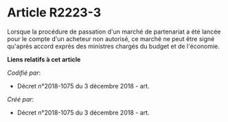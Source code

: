# Article R2223-3

Lorsque la procédure de passation d'un marché de partenariat a été lancée pour le compte d'un acheteur non autorisé, ce
marché ne peut être signé qu'après accord exprès des ministres chargés du budget et de l'économie.

**Liens relatifs à cet article**

_Codifié par_:

  - Décret n°2018-1075 du 3 décembre 2018 - art.

_Créé par_:

  - Décret n°2018-1075 du 3 décembre 2018 - art.
